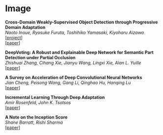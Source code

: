 # Image

**Cross-Domain Weakly-Supervised Object Detection through Progressive Domain Adaptation**  
*Naoto Inoue, Ryosuke Furuta, Toshihiko Yamasaki, Kiyoharu Aizawa*  
[[project](https://naoto0804.github.io/cross_domain_detection/)]  
[[paper](https://arxiv.org/abs/1803.11365)]  

**DeepVoting: A Robust and Explainable Deep Network for Semantic Part Detection under Partial Occlusion**  
*Zhishuai Zhang, Cihang Xie, Jianyu Wang, Lingxi Xie, Alan L. Yuille*  
[[paper](https://arxiv.org/abs/1709.04577)]  

**A Survey on Acceleration of Deep Convolutional Neural Networks**  
*Jian Cheng, Peisong Wang, Gang Li, Qinghao Hu, Hanqing Lu*  
[[paper](https://arxiv.org/abs/1802.00939)]  

**Incremental Learning Through Deep Adaptation**  
*Amir Rosenfeld, John K. Tsotsos*  
[[paper](https://arxiv.org/abs/1705.04228)]  

**A Note on the Inception Score**  
*Shane Barratt, Rishi Sharma*  
[[paper](https://arxiv.org/abs/1801.01973)]  
